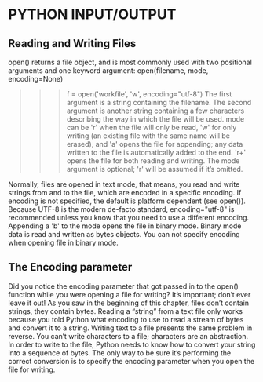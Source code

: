 # PYTHON INPUT/OUTPUT

## Reading and Writing Files
open() returns a file object, and is most commonly used with two positional arguments and one keyword argument: open(filename, mode, encoding=None)

>>> f = open('workfile', 'w', encoding="utf-8")
The first argument is a string containing the filename. The second argument is another string containing a few characters describing the way in which the file will be used. mode can be 'r' when the file will only be read, 'w' for only writing (an existing file with the same name will be erased), and 'a' opens the file for appending; any data written to the file is automatically added to the end. 'r+' opens the file for both reading and writing. The mode argument is optional; 'r' will be assumed if it’s omitted.

Normally, files are opened in text mode, that means, you read and write strings from and to the file, which are encoded in a specific encoding. If encoding is not specified, the default is platform dependent (see open()). Because UTF-8 is the modern de-facto standard, encoding="utf-8" is recommended unless you know that you need to use a different encoding. Appending a 'b' to the mode opens the file in binary mode. Binary mode data is read and written as bytes objects. You can not specify encoding when opening file in binary mode.

## The Encoding parameter
Did you notice the encoding parameter that got passed in to the open() function while you were opening a
file for writing? It’s important; don’t ever leave it out! As you saw in the beginning of this chapter, files don’t
contain strings, they contain bytes. Reading a “string” from a text file only works because you told Python
what encoding to use to read a stream of bytes and convert it to a string. Writing text to a file presents the
same problem in reverse. You can’t write characters to a file; characters are an abstraction. In order to
write to the file, Python needs to know how to convert your string into a sequence of bytes. The only way
to be sure it’s performing the correct conversion is to specify the encoding parameter when you open the
file for writing.
